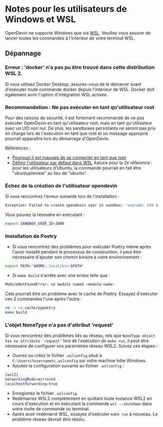 # Notes pour les utilisateurs de Windows et WSL

OpenDevin ne supporte Windows que via [WSL](https://learn.microsoft.com/en-us/windows/wsl/install).
Veuillez vous assurer de lancer toutes les commandes à l'intérieur de votre terminal WSL.

## Dépannage

### Erreur : 'docker' n'a pas pu être trouvé dans cette distribution WSL 2.

Si vous utilisez Docker Desktop, assurez-vous de le démarrer avant d'exécuter toute commande docker depuis l'intérieur de WSL.
Docker doit également avoir l'option d'intégration WSL activée.

### Recommandation : Ne pas exécuter en tant qu'utilisateur root

Pour des raisons de sécurité, il est fortement recommandé de ne pas exécuter OpenDevin en tant qu'utilisateur root, mais en tant qu'utilisateur avec un UID non nul.
De plus, les sandboxes persistants ne seront pas pris en charge lors de l'exécution en tant que root et un message approprié pourrait apparaître lors du démarrage d'OpenDevin.

Références :

* [Pourquoi il est mauvais de se connecter en tant que root](https://askubuntu.com/questions/16178/why-is-it-bad-to-log-in-as-root)
* [Définir l'utilisateur par défaut dans WSL](https://www.tenforums.com/tutorials/128152-set-default-user-windows-subsystem-linux-distro-windows-10-a.html#option2)
Astuce pour la 2e référence : pour les utilisateurs d'Ubuntu, la commande pourrait en fait être "ubuntupreview" au lieu de "ubuntu".

### Échec de la création de l'utilisateur opendevin

Si vous rencontrez l'erreur suivante lors de l'installation :

```sh
Exception: Failed to create opendevin user in sandbox: 'useradd: UID 0 is not unique'
```

Vous pouvez la résoudre en exécutant :

```sh
export SANDBOX_USER_ID=1000
```

### Installation de Poetry

* Si vous rencontrez des problèmes pour exécuter Poetry même après l'avoir installé pendant le processus de construction, il peut être nécessaire d'ajouter son chemin binaire à votre environnement :

```sh
export PATH="$HOME/.local/bin:$PATH"
```

* Si `make build` s'arrête avec une erreur telle que :

```sh
ModuleNotFoundError: no module named <module-name>
```

Cela pourrait être un problème avec le cache de Poetry.
Essayez d'exécuter ces 2 commandes l'une après l'autre :

```sh
rm -r ~/.cache/pypoetry
make build
```

### L'objet NoneType n'a pas d'attribut 'request'

Si vous rencontrez des problèmes liés au réseau, tels que `NoneType object has no attribute 'request'` lors de l'exécution de `make run`, il peut être nécessaire de configurer vos paramètres réseau WSL2. Suivez ces étapes :

* Ouvrez ou créez le fichier `.wslconfig` situé à `C:\Users\%username%\.wslconfig` sur votre machine hôte Windows.
* Ajoutez la configuration suivante au fichier `.wslconfig` :

```sh
[wsl2]
networkingMode=mirrored
localhostForwarding=true
```

* Enregistrez le fichier `.wslconfig`.
* Redémarrez WSL2 complètement en quittant toute instance WSL2 en cours d'exécution et en exécutant la commande `wsl --shutdown` dans votre invite de commande ou terminal.
* Après avoir redémarré WSL, essayez d'exécuter `make run` à nouveau.
Le problème réseau devrait être résolu.
